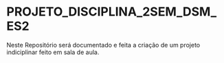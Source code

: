 # PROJETO_DISCIPLINA_2SEM_DSM_ES2
Neste Repositório será documentado e feita a criação de um projeto indiciplinar feito em sala de aula.
